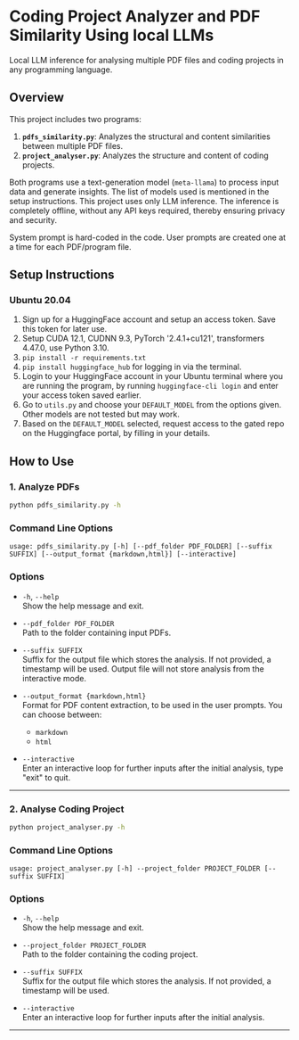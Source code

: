 # Coding Project Analyzer and PDF Similarity Using local LLMs

Local LLM inference for analysing multiple PDF files and coding projects in any programming language.

## Overview
This project includes two programs:
1. **`pdfs_similarity.py`**: Analyzes the structural and content similarities between multiple PDF files.
2. **`project_analyser.py`**: Analyzes the structure and content of coding projects.

Both programs use a text-generation model (`meta-llama`) to process input data and generate insights. The list of models used is mentioned in the setup instructions. This project uses only LLM inference. The inference is completely offline, without any API keys required, thereby ensuring privacy and security.

System prompt is hard-coded in the code. User prompts are created one at a time for each PDF/program file.


## Setup Instructions

### Ubuntu 20.04

1. Sign up for a HuggingFace account and setup an access token. Save this token for later use. 
2. Setup CUDA 12.1, CUDNN 9.3, PyTorch '2.4.1+cu121', transformers 4.47.0, use Python 3.10.
3. `pip install -r requirements.txt`
4. `pip install huggingface_hub` for logging in via the terminal.
5. Login to your HuggingFace account in your Ubuntu terminal where you are running the program, by running `huggingface-cli login` and enter your access token saved earlier. 
6. Go to `utils.py` and choose your `DEFAULT_MODEL` from the options given. Other models are not tested but may work. 
7. Based on the `DEFAULT_MODEL` selected, request access to the gated repo on the Huggingface portal, by filling in your details.


## How to Use

### 1. Analyze PDFs

```bash
python pdfs_similarity.py -h
```

### Command Line Options

```
usage: pdfs_similarity.py [-h] [--pdf_folder PDF_FOLDER] [--suffix SUFFIX] [--output_format {markdown,html}] [--interactive]
```

### Options

- `-h`, `--help`  
  Show the help message and exit.

- `--pdf_folder PDF_FOLDER`  
  Path to the folder containing input PDFs.

- `--suffix SUFFIX`  
  Suffix for the output file which stores the analysis. If not provided, a timestamp will be used. Output file will not store analysis from the interactive mode.

- `--output_format {markdown,html}`  
  Format for PDF content extraction, to be used in the user prompts. You can choose between:
  - `markdown`
  - `html`

- `--interactive`  
  Enter an interactive loop for further inputs after the initial analysis, type "exit" to quit.

---


### 2. Analyse Coding Project


```bash
python project_analyser.py -h
```

### Command Line Options

```
usage: project_analyser.py [-h] --project_folder PROJECT_FOLDER [--suffix SUFFIX]
```

### Options

- `-h`, `--help`  
  Show the help message and exit.

- `--project_folder PROJECT_FOLDER`  
  Path to the folder containing the coding project.

- `--suffix SUFFIX`  
  Suffix for the output file which stores the analysis. If not provided, a timestamp will be used.

- `--interactive`  
  Enter an interactive loop for further inputs after the initial analysis.

---
